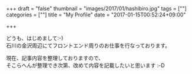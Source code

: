 +++
draft = "false"
thumbnail = "images/2017/01/hashibiro.jpg"
tags = [""]
categories = [""]
title = "My Profile"
date = "2017-01-15T00:52:24+09:00"

+++

どうも、はじめまして:-)  
石川の金沢周辺にてフロントエンド周りのお仕事を行なっております。

現在、記事内容を整理しておりますので、  
そこらへんが整理でき次第、改めて内容を記載したいと思います :-D
